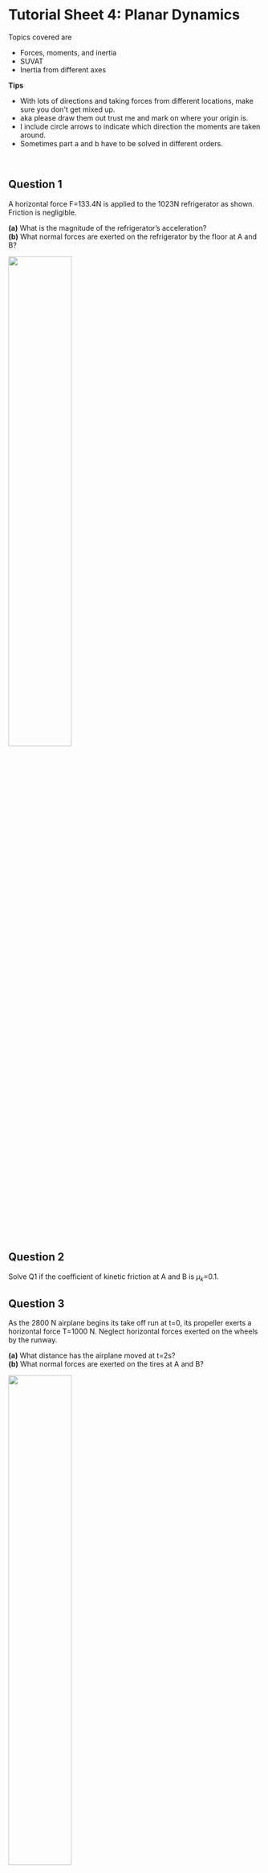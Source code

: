 <script type="text/x-mathjax-config">
  MathJax.Hub.Config({
    tex2jax: {
      inlineMath: [ ['$','$'], ["\\(","\\)"] ],
      processEscapes: true
    }
  });
</script>

<script type="text/javascript" async
  src="https://cdnjs.cloudflare.com/ajax/libs/mathjax/2.7.5/MathJax.js?config=TeX-MML-AM_CHTML">
</script>
<script type="text/javascript" src="tutorialSheetScripts.js"> </script>
<link rel="stylesheet" type="text/css" media="all" href="styles.css">


# Tutorial Sheet 4: Planar Dynamics 

Topics covered are 
- Forces, moments, and inertia
- SUVAT
- Inertia from different axes

**Tips**
- With lots of directions and taking forces from different locations, make sure you don't get mixed up.
- aka please draw them out trust me and mark on where your origin is.
- I include circle arrows to indicate which direction the moments are taken around.
- Sometimes part a and b have to be solved in different orders.
<br>

## Question 1 

A horizontal force F=133.4N is applied to the 1023N refrigerator as shown. Friction is negligible.

**(a)** What is the magnitude of the refrigerator’s acceleration? <br>
**(b)** What normal forces are exerted on the refrigerator by the floor at A and B?

<img src = "figs\04_planar_dynamics\Q1.jpg" width="50%"> <br>


## Question 2

Solve Q1 if the coefficient of kinetic friction at A and B is $\mu_k$=0.1.


## Question 3

As the 2800 N airplane begins its take off run at t=0, its propeller exerts a horizontal force T=1000 N. Neglect horizontal forces exerted on the wheels by the runway.

**(a)** What distance has the airplane moved at t=2s? <br>
**(b)** What normal forces are exerted on the tires at A and B?

<img src = "figs\04_planar_dynamics\Q3.jpg" width="50%"> <br>


## Question 4 

The crane moves to the right with constant acceleration, and the 800-kg load moves without swinging.

**(a)** What is the acceleration of the crane and load? <br>
**(b)** What are the tensions in the cables attached at A and B?

<img src = "figs\04_planar_dynamics\Q4.jpg" width="50%"> <br>


## Question 5

The moment of inertia of the disk about O is I=20 kgm $^2$.At t=0, the stationary disk is subjected to a constant 50 Nm torque.

**(a)** What is the magnitude of the resulting angular acceleration of the disk?<br>
**(b)** How fast is the disk rotating (in rpm) at t=4s?

<img src = "figs\04_planar_dynamics\Q5.jpg" width="50%"> <br>


## Question 6

The radius of the pulley is 125 mm and the moment of inertia about its axis is I=0.05 kgm $^2$. If the system is released from rest, how far does the 20 kg mass fall in 0.5 s? What is the tension in the rope between the 20 kg mass and the pulley?

<img src = "figs\04_planar_dynamics\Q6.jpg" width="50%"> <br>


## Question 7

Points B and C lie in the x–y plane. They axis is vertical. The center of mass of the 18 kg arm BC is at the midpoint of the line from B to C, and the moment of inertia of the arm about the axis through the center of mass that is parallel to the z axis is 1.5 kgm $^2$. At the instant shown, the angular velocity and angular acceleration vectors of arm AB are $\omega_{AB}$=0.6k rad/s and $\alpha_{AB}$=−0.3k rad/s $^2$.The angular velocity and angular acceleration vectors of arm BC are $\omega_{BC}$=0.4k rad/s and $\alpha_{BC}$=2k rad/s $^2$. Determine the force and couple exerted on arm BC at B.

<img src = "figs\04_planar_dynamics\Q7.jpg" width="50%"> <br>


## Question 8

An engineer gathering data for the design of a maneuvering unit determines that the astronaut’s center of mass is at x=1.01 m, y=0.16 m and that her moment of inertia about the z axis is 105.6 kgm $^2$. The astronaut’s mass is 81.6 kg. What is her moment of inertia about the z' axis through her center of mass?

<img src = "figs\04_planar_dynamics\Q8.jpg" width="50%"> <br>


## Question 9

The mass of the object is 10 kg. Its moment of inertia about L $_1$ is 10 kgm $^2$. What is its moment of inertia about L $_2$? The three axes are in the same plane.

<img src = "figs\04_planar_dynamics\Q9.jpg" width="50%"> <br>


## Question 10

Two homogenous slender bars, each of mass m and length l, are welded together to form the T-shaped object. Use the parallel-axis theorem to determine the moment of inertia of the object about the axis

**(a)** through point O that is perpendicular to the bars.
**(b)** through the center of mass of the object that is perpendicular to the two bars.

<img src = "figs\04_planar_dynamics\Q10.jpg" width="50%"> <br>


## Question 11

The rocket is used for atmospheric research. Its weight and its moment of inertia about the z axis through its center of mass (including its fuel) are 44480 N and 13826 kgm $^2$, respectively. The rocket’s fuel weighs 26688 N, its center of mass is located at x=−0.91, y=0, and z=0 m,and the moment of inertia of the fuel about the axis through the fuel’s center of mass parallel to z axis is 2983 kgm $^2$. When the fuel is exhausted, what is the rocket’s moment of inertia about the axis through its new center of mass parallel to z axis?

<img src = "figs\04_planar_dynamics\Q11.jpg" width="50%"> <br>


## Question 12

Model the arm ABC as a single rigid body. Its mass is 320 kg, and the moment of inertia
about its center of mass is I=360 kgm $^2$. Point A is stationary. If the hydraulic piston exerts a 14 kN force on the arm at B what is the arm’s angular acceleration?

<img src = "figs\04_planar_dynamics\Q12.jpg" width="50%"> <br>


## Question 13

A thin ring and a homogeneous circular disk, each of mass m and radius R, are released from rest on an inclined surface. Determine the ratio $v_{ring}/v_{disk}$ of the velocities of the their centers when they have rolled a distance D.

<img src = "figs\04_planar_dynamics\Q13.jpg" width="50%"> <br>


<br><br>


